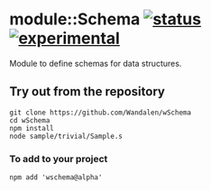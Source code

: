 
# module::Schema [![status](https://github.com/Wandalen/wSchema/actions/workflows/StandardPublish.yml/badge.svg)](https://github.com/Wandalen/wSchema/actions/workflows/StandardPublish.yml) [![experimental](https://img.shields.io/badge/stability-experimental-orange.svg)](https://github.com/emersion/stability-badges#experimental)

Module to define schemas for data structures.

## Try out from the repository
```
git clone https://github.com/Wandalen/wSchema
cd wSchema
npm install
node sample/trivial/Sample.s
```

### To add to your project
```
npm add 'wschema@alpha'
```


